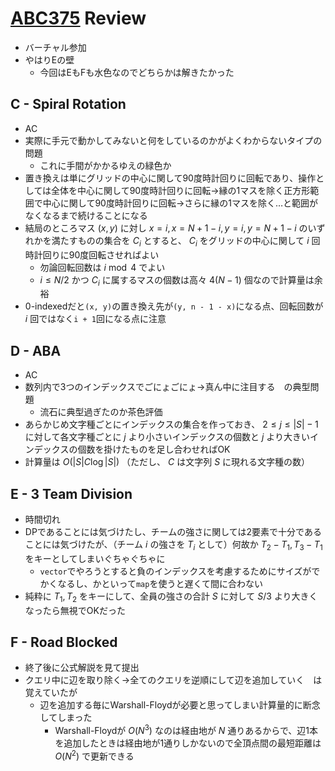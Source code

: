 # [ABC375](https://atcoder.jp/contests/abc375) Review
- バーチャル参加
- やはりEの壁
  - 今回はEもFも水色なのでどちらかは解きたかった


## C - Spiral Rotation
- AC
- 実際に手元で動かしてみないと何をしているのかがよくわからないタイプの問題
  - これに手間がかかるゆえの緑色か
- 置き換えは単にグリッドの中心に関して90度時計回りに回転であり、操作としては全体を中心に関して90度時計回りに回転→縁の1マスを除く正方形範囲で中心に関して90度時計回りに回転→さらに縁の1マスを除く…と範囲がなくなるまで続けることになる
- 結局のところマス $(x, y)$ に対し $x = i, x = N + 1 - i, y = i, y = N + 1 - i$ のいずれかを満たすものの集合を $C_i$ とすると、 $C_i$ をグリッドの中心に関して $i$ 回時計回りに90度回転させればよい
  - 勿論回転回数は $i \bmod{4}$ でよい
  - $i \leq N/2$ かつ $C_i$ に属するマスの個数は高々 $4(N - 1)$ 個なので計算量は余裕
- 0-indexedだと`(x, y)`の置き換え先が`(y, n - 1 - x)`になる点、回転回数が $i$ 回ではなく`i + 1`回になる点に注意

## D - ABA
- AC
- 数列内で3つのインデックスでごにょごにょ→真ん中に注目する　の典型問題
  - 流石に典型過ぎたのか茶色評価
- あらかじめ文字種ごとにインデックスの集合を作っておき、 $2 \leq j \leq |S| - 1$ に対して各文字種ごとに $j$ より小さいインデックスの個数と $j$ より大きいインデックスの個数を掛けたものを足し合わせればOK
- 計算量は $O(|S|C \log |S|)$ （ただし、 $C$ は文字列 $S$ に現れる文字種の数）

## E - 3 Team Division
- 時間切れ
- DPであることには気づけたし、チームの強さに関しては2要素で十分であることには気づけたが、（チーム $i$ の強さを $T_i$ として）何故か $T_2 - T_1, T_3 - T_1$ をキーとしてしまいぐちゃぐちゃに
  - `vector`でやろうとすると負のインデックスを考慮するためにサイズがでかくなるし、かといって`map`を使うと遅くて間に合わない
- 純粋に $T_1, T_2$ をキーにして、全員の強さの合計 $S$ に対して $S/3$ より大きくなったら無視でOKだった

## F - Road Blocked
- 終了後に公式解説を見て提出
- クエリ中に辺を取り除く→全てのクエリを逆順にして辺を追加していく　は覚えていたが
  - 辺を追加する毎にWarshall-Floydが必要と思ってしまい計算量的に断念してしまった
    - Warshall-Floydが $O(N^3)$ なのは経由地が $N$ 通りあるからで、辺1本を追加したときは経由地が1通りしかないので全頂点間の最短距離は $O(N^2)$ で更新できる
